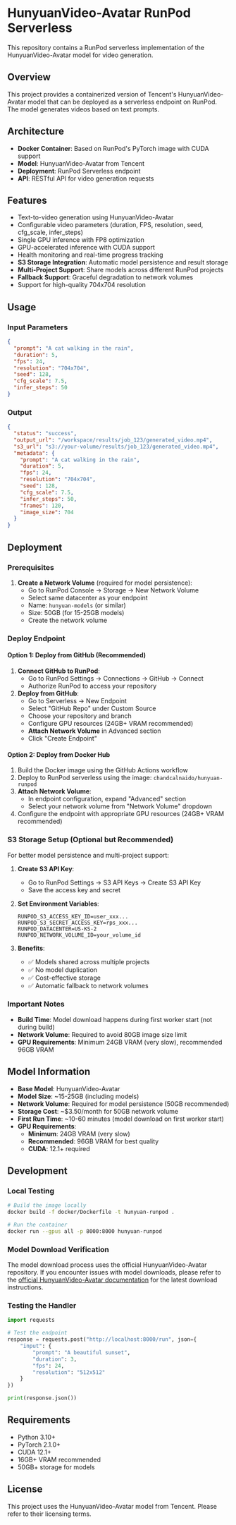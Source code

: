 # HunyuanVideo-Avatar RunPod Serverless

This repository contains a RunPod serverless implementation of the HunyuanVideo-Avatar model for video generation.

## Overview

This project provides a containerized version of Tencent's HunyuanVideo-Avatar model that can be deployed as a serverless endpoint on RunPod. The model generates videos based on text prompts.

## Architecture

- **Docker Container**: Based on RunPod's PyTorch image with CUDA support
- **Model**: HunyuanVideo-Avatar from Tencent
- **Deployment**: RunPod Serverless endpoint
- **API**: RESTful API for video generation requests

## Features

- Text-to-video generation using HunyuanVideo-Avatar
- Configurable video parameters (duration, FPS, resolution, seed, cfg_scale, infer_steps)
- Single GPU inference with FP8 optimization
- GPU-accelerated inference with CUDA support
- Health monitoring and real-time progress tracking
- **S3 Storage Integration**: Automatic model persistence and result storage
- **Multi-Project Support**: Share models across different RunPod projects
- **Fallback Support**: Graceful degradation to network volumes
- Support for high-quality 704x704 resolution

## Usage

### Input Parameters

```json
{
  "prompt": "A cat walking in the rain",
  "duration": 5,
  "fps": 24,
  "resolution": "704x704",
  "seed": 128,
  "cfg_scale": 7.5,
  "infer_steps": 50
}
```

### Output

```json
{
  "status": "success",
  "output_url": "/workspace/results/job_123/generated_video.mp4",
  "s3_url": "s3://your-volume/results/job_123/generated_video.mp4",
  "metadata": {
    "prompt": "A cat walking in the rain",
    "duration": 5,
    "fps": 24,
    "resolution": "704x704",
    "seed": 128,
    "cfg_scale": 7.5,
    "infer_steps": 50,
    "frames": 120,
    "image_size": 704
  }
}
```

## Deployment

### Prerequisites
1. **Create a Network Volume** (required for model persistence):
   - Go to RunPod Console → Storage → New Network Volume
   - Select same datacenter as your endpoint
   - Name: `hunyuan-models` (or similar)
   - Size: 50GB (for 15-25GB models)
   - Create the network volume

### Deploy Endpoint

#### Option 1: Deploy from GitHub (Recommended)
1. **Connect GitHub to RunPod**:
   - Go to RunPod Settings → Connections → GitHub → Connect
   - Authorize RunPod to access your repository
2. **Deploy from GitHub**:
   - Go to Serverless → New Endpoint
   - Select "GitHub Repo" under Custom Source
   - Choose your repository and branch
   - Configure GPU resources (24GB+ VRAM recommended)
   - **Attach Network Volume** in Advanced section
   - Click "Create Endpoint"

#### Option 2: Deploy from Docker Hub
1. Build the Docker image using the GitHub Actions workflow
2. Deploy to RunPod serverless using the image: `chandcalnaido/hunyuan-runpod`
3. **Attach Network Volume**:
   - In endpoint configuration, expand "Advanced" section
   - Select your network volume from "Network Volume" dropdown
4. Configure the endpoint with appropriate GPU resources (24GB+ VRAM recommended)

### S3 Storage Setup (Optional but Recommended)

For better model persistence and multi-project support:

1. **Create S3 API Key**:
   - Go to RunPod Settings → S3 API Keys → Create S3 API Key
   - Save the access key and secret

2. **Set Environment Variables**:
   ```
   RUNPOD_S3_ACCESS_KEY_ID=user_xxx...
   RUNPOD_S3_SECRET_ACCESS_KEY=rps_xxx...
   RUNPOD_DATACENTER=US-KS-2
   RUNPOD_NETWORK_VOLUME_ID=your_volume_id
   ```

3. **Benefits**:
   - ✅ Models shared across multiple projects
   - ✅ No model duplication
   - ✅ Cost-effective storage
   - ✅ Automatic fallback to network volumes

### Important Notes
- **Build Time**: Model download happens during first worker start (not during build)
- **Network Volume**: Required to avoid 80GB image size limit
- **GPU Requirements**: Minimum 24GB VRAM (very slow), recommended 96GB VRAM

## Model Information

- **Base Model**: HunyuanVideo-Avatar
- **Model Size**: ~15-25GB (including models)
- **Network Volume**: Required for model persistence (50GB recommended)
- **Storage Cost**: ~$3.50/month for 50GB network volume
- **First Run Time**: ~10-60 minutes (model download on first worker start)
- **GPU Requirements**: 
  - **Minimum**: 24GB VRAM (very slow)
  - **Recommended**: 96GB VRAM for best quality
  - **CUDA**: 12.1+ required

## Development

### Local Testing

```bash
# Build the image locally
docker build -f docker/Dockerfile -t hunyuan-runpod .

# Run the container
docker run --gpus all -p 8000:8000 hunyuan-runpod
```

### Model Download Verification

The model download process uses the official HunyuanVideo-Avatar repository. If you encounter issues with model downloads, please refer to the [official HunyuanVideo-Avatar documentation](https://github.com/Tencent-Hunyuan/HunyuanVideo-Avatar) for the latest download instructions.

### Testing the Handler

```python
import requests

# Test the endpoint
response = requests.post("http://localhost:8000/run", json={
    "input": {
        "prompt": "A beautiful sunset",
        "duration": 3,
        "fps": 24,
        "resolution": "512x512"
    }
})

print(response.json())
```

## Requirements

- Python 3.10+
- PyTorch 2.1.0+
- CUDA 12.1+
- 16GB+ VRAM recommended
- 50GB+ storage for models

## License

This project uses the HunyuanVideo-Avatar model from Tencent. Please refer to their licensing terms.
